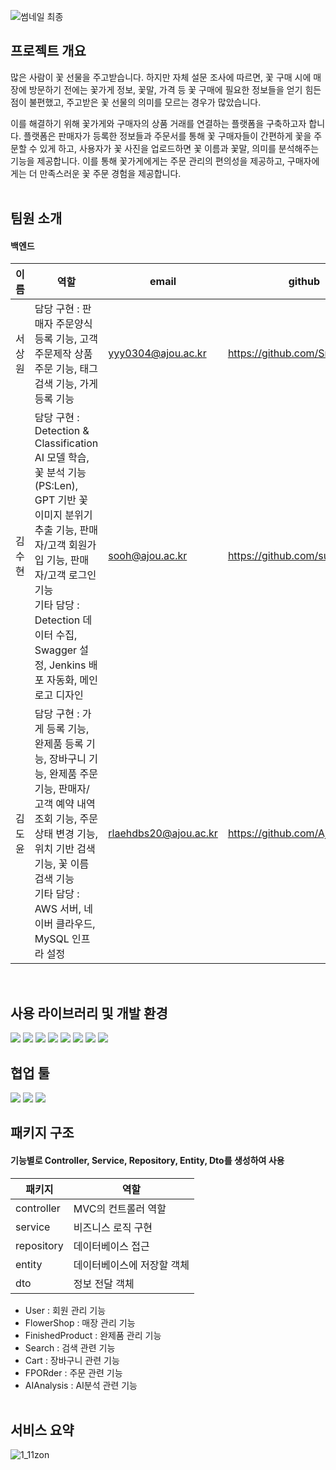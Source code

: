 ![썸네일 최종](https://github.com/PreScent-sc23/PreScent/assets/118275773/9dea5ed9-c31e-4053-8ee6-0a57b68c2c65)


## 프로젝트 개요
  많은 사람이 꽃 선물을 주고받습니다. 하지만 자체 설문 조사에 따르면, 꽃 구매 시에 매장에 방문하기 전에는 꽃가게 정보, 꽃말, 가격 등 꽃 구매에 필요한 정보들을 얻기 힘든 점이 불편했고, 주고받은 꽃 선물의 의미를 모르는 경우가 많았습니다.

  이를 해결하기 위해 꽃가게와 구매자의 상품 거래를 연결하는 플랫폼을 구축하고자 합니다. 플랫폼은 판매자가 등록한 정보들과 주문서를 통해 꽃 구매자들이 간편하게 꽃을 주문할 수 있게 하고, 사용자가 꽃 사진을 업로드하면 꽃 이름과 꽃말, 의미를 분석해주는 기능을 제공합니다. 
이를 통해 꽃가게에게는 주문 관리의 편의성을 제공하고, 구매자에게는 더 만족스러운 꽃 주문 경험을 제공합니다.
<br/><br/>

## 팀원 소개
#### 백엔드
|**이름**|**역할**|**email**|**github**|
|--|-------|-----|-----|
|서상원|담당 구현 : 판매자 주문양식 등록 기능, 고객 주문제작 상품 주문 기능, 태그 검색 기능, 가게 등록 기능|yyy0304@ajou.ac.kr|https://github.com/SnagwonSeo|
|김수현|담당 구현 : Detection & Classification AI 모델 학습, 꽃 분석 기능 (PS:Len), GPT 기반 꽃 이미지 분위기 추출 기능, 판매자/고객 회원가입 기능, 판매자/고객 로그인 기능 <br/>  기타 담당 : Detection 데이터 수집, Swagger 설정, Jenkins 배포 자동화, 메인 로고 디자인|sooh@ajou.ac.kr|https://github.com/susooo|
|김도윤|담당 구현 : 가게 등록 기능, 완제품 등록 기능, 장바구니 기능, 완제품 주문 기능, 판매자/고객 예약 내역 조회 기능, 주문상태 변경 기능, 위치 기반 검색 기능, 꽃 이름 검색 기능 <br/>  기타 담당 : AWS 서버, 네이버 클라우드, MySQL 인프라 설정|rlaehdbs20@ajou.ac.kr|https://github.com/Ajou-sipdo|

<br/>

## 사용 라이브러리 및 개발 환경
<img src="https://img.shields.io/badge/IntelliJ IDEA-000000?style=for-the-badge&logo=intellijidea&logoColor=white"/>
<img src="https://img.shields.io/badge/Spring Boot-6DB33F?style=for-the-badge&logo=Spring Boot&logoColor=white"/>
<img src="https://img.shields.io/badge/MySQL-4479A1?style=for-the-badge&logo=MySQL&logoColor=white"/>
<img src="https://img.shields.io/badge/Amazon EC2-FF9900?style=for-the-badge&logo=Amazon EC2&logoColor=white"/>
<img src="https://img.shields.io/badge/Amazon S3-569A31?style=for-the-badge&logo=Amazon S3&logoColor=white"/>
<img src="https://img.shields.io/badge/NAVER Cloud-03C75A?style=for-the-badge&logo=NAVER Cloud&logoColor=white"/>
<img src="https://img.shields.io/badge/Jenkins-D24939?style=for-the-badge&logo=Jenkins&logoColor=white"/>
<img src="https://img.shields.io/badge/Swagger-85EA2D?style=for-the-badge&logo=Swagger&logoColor=white"/>

<br/>

## 협업 툴
<img src="https://img.shields.io/badge/Notion-000000?style=for-the-badge&logo=Notion&logoColor=white">
<img src="https://img.shields.io/badge/Slack-4A154B?style=for-the-badge&logo=Slack&logoColor=white">
<img src="https://img.shields.io/badge/Discord-5865F2?style=for-the-badge&logo=Discord&logoColor=white">

<br/>

## 패키지 구조
#### 기능별로 Controller, Service, Repository, Entity, Dto를 생성하여 사용
|**패키지**|**역할**|
|--|-----|
|controller|MVC의 컨트롤러 역할|
|service|비즈니스 로직 구현|
|repository|데이터베이스 접근|
|entity|데이터베이스에 저장할 객체|
|dto|정보 전달 객체|

- User : 회원 관리 기능
- FlowerShop : 매장 관리 기능
- FinishedProduct : 완제품 관리 기능
- Search : 검색 관련 기능
- Cart : 장바구니 관련 기능
- FPORder : 주문 관련 기능
- AIAnalysis : AI분석 관련 기능
<br/> <br/>
## 서비스 요약

![1_11zon](https://github.com/PreScent-sc23/backend/assets/92291198/729fbf60-b01c-4f39-b2c4-78bf4bfff739)
